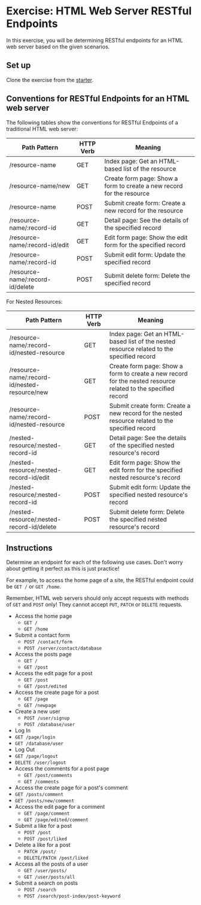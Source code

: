 # Exercise: HTML Web Server RESTful Endpoints

In this exercise, you will be determining RESTful endpoints for an HTML web
server based on the given scenarios.

## Set up

Clone the exercise from the [starter].

## Conventions for RESTful Endpoints for an HTML web server

The following tables show the conventions for RESTful Endpoints of a traditional
HTML web server:

| Path Pattern                     | HTTP Verb | Meaning                                                               |
| -------------------------------- | --------- | --------------------------------------------------------------------- |
| /resource-name                   | GET       | Index page: Get an HTML-based list of the resource                    |
| /resource-name/new               | GET       | Create form page: Show a form to create a new record for the resource |
| /resource-name                   | POST      | Submit create form: Create a new record for the resource              |
| /resource-name/:record-id        | GET       | Detail page: See the details of the specified record                  |
| /resource-name/:record-id/edit   | GET       | Edit form page: Show the edit form for the specified record           |
| /resource-name/:record-id        | POST      | Submit edit form: Update the specified record                         |
| /resource-name/:record-id/delete | POST      | Submit delete form: Delete the specified record                       |

For Nested Resources:

| Path Pattern                                  | HTTP Verb | Meaning                                                                                                      |
| --------------------------------------------- | --------- | ------------------------------------------------------------------------------------------------------------ |
| /resource-name/:record-id/nested-resource     | GET       | Index page: Get an HTML-based list of the nested resource related to the specified record                    |
| /resource-name/:record-id/nested-resource/new | GET       | Create form page: Show a form to create a new record for the nested resource related to the specified record |
| /resource-name/:record-id/nested-resource     | POST      | Submit create form: Create a new record for the nested resource related to the specified record              |
| /nested-resource/:nested-record-id            | GET       | Detail page: See the details of the specified nested resource's record                                       |
| /nested-resource/:nested-record-id/edit       | GET       | Edit form page: Show the edit form for the specified nested resource's record                                |
| /nested-resource/:nested-record-id            | POST      | Submit edit form: Update the specified nested resource's record                                              |
| /nested-resource/:nested-record-id/delete     | POST      | Submit delete form: Delete the specified nested resource's record                                            |

## Instructions

Determine an endpoint for each of the following use cases. Don't worry about
getting it perfect as this is just practice!

For example, to access the home page of a site, the RESTful endpoint could be
`GET /` or `GET /home`.

Remember, HTML web servers should only accept requests with methods of `GET` and
`POST` only! They cannot accept `PUT`, `PATCH` or `DELETE` requests.

- Access the home page
  - `GET /`
  - `GET /home`
- Submit a contact form
  - `POST /contact/form`
  - `POST /server/contact/database`
- Access the posts page
  - `GET /`
  - `GET /post`
- Access the edit page for a post
  - `GET /post`
  - `GET /post/edited `
- Access the create page for a post
  - `GET /page`
  - `GET /newpage`
- Create a new user
  - `POST /user/signup`
  - `POST /database/user`
- Log In
- `GET /page/login`
- `GET /database/user`
- Log Out
- `GET /page/logout`
- `DELETE /user/logout`
- Access the comments for a post page
  - `GET /post/comments`
  - `GET /comments`
- Access the create page for a post's comment
 - `GET /posts/comment`
 - `GET /posts/new/comment `
- Access the edit page for a comment
  - `GET /page/comment`
  - `GET /page/edited/comment`
- Submit a like for a post
  -  `POST /post`
  - `POST /post/liked`
- Delete a like for a post
  - `PATCH /post/`
  - `DELETE/PATCH /post/liked`
- Access all the posts of a user
  - `GET /user/posts/`
  - `GET /user/posts/all`
- Submit a search on posts
  -  `POST /search`
  - `POST /search/post-index/post-keyword`

[starter]: https://github.com/appacademy/practice-for-week-08-html-web-server-restful-endpoints
